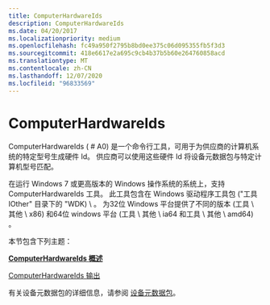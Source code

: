 ```yaml
---
title: ComputerHardwareIds
description: ComputerHardwareIds
ms.date: 04/20/2017
ms.localizationpriority: medium
ms.openlocfilehash: fc49a950f2795b8bd0ee375c06d095355fb5f3d3
ms.sourcegitcommit: 418e6617e2a695c9cb4b37b5b60e264760858acd
ms.translationtype: MT
ms.contentlocale: zh-CN
ms.lasthandoff: 12/07/2020
ms.locfileid: "96833569"
---
```

# <a name="computerhardwareids"></a>ComputerHardwareIds


ComputerHardwareIds ( # A0) 是一个命令行工具，可用于为供应商的计算机系统的特定型号生成硬件 Id。 供应商可以使用这些硬件 Id 将设备元数据包与特定计算机型号匹配。

在运行 Windows 7 或更高版本的 Windows 操作系统的系统上，支持 ComputerHardwareIds 工具。 此工具包含在 Windows 驱动程序工具包 ("工具 IOther" 目录下的 "WDK) \\ 。 为32位 Windows 平台提供了不同的版本 (工具 \\ 其他 \\ x86) 和64位 windows 平台 (工具 \\ 其他 \\ ia64 和工具 \\ 其他 \\ amd64) 。

本节包含下列主题：

[**ComputerHardwareIds 概述**](computerhardwareids-overview.md)

[ComputerHardwareIds 输出](computerhardwareids-output.md)

有关设备元数据包的详细信息，请参阅 [设备元数据包](../install/overview-of-device-metadata-packages.md)。

 


